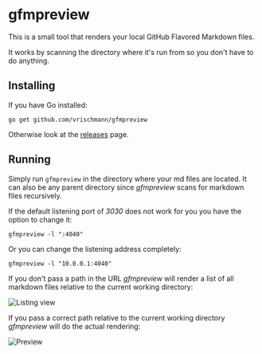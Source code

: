 gfmpreview
==========

This is a small tool that renders your local GitHub Flavored Markdown files.

It works by scanning the directory where it's run from so you don't have to do anything.

Installing
----------

If you have Go installed:

    go get github.com/vrischmann/gfmpreview

Otherwise look at the [releases](https://github.com/vrischmann/gfmpreview/releases) page.

Running
-------

Simply run `gfmpreview` in the directory where your md files are located. It can also be any parent directory since *gfmpreview* scans for markdown files recursively.

If the default listening port of *3030* does not work for you you have the option to change it:

    gfmpreview -l ":4040"

Or you can change the listening address completely:

    gfmpreview -l "10.0.0.1:4040"


If you don't pass a path in the URL *gfmpreview* will render a list of all markdown files relative to the current working directory:

![Listing view](https://vrischmann.me/files/gfmpreview/listing.png)

If you pass a correct path relative to the current working directory *gfmpreview* will do the actual rendering:

![Preview](https://vrischmann.me/files/gfmpreview/preview.png)

